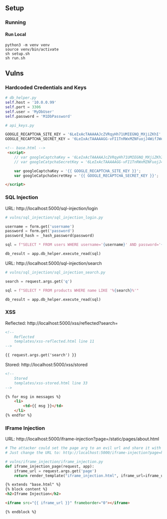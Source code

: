 ## Setup

### Running

#### Run Local

```
python3 -m venv venv
source venv/bin/activate
sh setup.sh
sh run.sh
```

## Vulns

### Hardcoded Credentials and Keys

```py
# db_helper.py
self.host = '10.0.0.99'
self.port = 3306
self.user = 'MyDbUser'
self.password = 'M1DbPassword'
```

```py
# api_keys.py

GOOGLE_RECAPTCHA_SITE_KEY = '6LeIxAcTAAAAAJcZVRqyHh71UMIEGNQ_MXjiZKhI'
GOOGLE_RECAPTCHA_SECRET_KEY = '6LeIxAcTAAAAAGG-vFI1TnRWxMZNFuojJ4WifJWe'
```

```html
<!-- base.html -->
 <script>
    // var googleCaptchaKey = '6LeIxAcTAAAAAJcZVRqyHh71UMIEGNQ_MXjiZKhI';
    // var googleCatpchaSecretKey = '6LeIxAcTAAAAAGG-vFI1TnRWxMZNFuojJ4WifJWe';

    var googleCaptchaKey = '{{ GOOGLE_RECAPTCHA_SITE_KEY }}';
    var googleCatpchaSecretKey = '{{ GOOGLE_RECAPTCHA_SECRET_KEY }}';

</script>
```


### SQL Injection

URL: http://localhost:5000/sql-injection/login

```py
# vulns/sql_injection/sql_injection_login.py

username = form.get('username')
password = form.get('password')
password_hash = _hash_password(password)

sql = f"SELECT * FROM users WHERE username='{username}' AND password='{password_hash}'"

db_result = app.db_helper.execute_read(sql)
```

URL: http://localhost:5000/sql-injection/search

```py
# vulns/sql_injection/sql_injection_search.py

search = request.args.get('q')

sql = f"SELECT * FROM products WHERE name LIKE '%{search}%'"

db_result = app.db_helper.execute_read(sql)
```

### XSS

Reflected: http://localhost:5000/xss/reflected?search=

```html
<!--
    Reflected
    templates/xss-reflected.html line 11
-->

{{ request.args.get('search') }}
```

Stored: http://localhost:5000/xss/stored

```html
<!--
    Stored
    templates/xss-stored.html line 33
-->

{% for msg in messages %}
    <li>
        <td>{{ msg }}</td>
    </li>
{% endfor %}
```

### IFrame Injection

URL: http://localhost:5000/iframe-injection?page=/static/pages/about.html

```py
# The attacker could set the page arg to an evil url and share it with the victim.
# Just change the URL to: http://localhost:5000/iframe-injection?page=http://example.com

# vulns/iframe_injection/iframe_injection.py
def iframe_injection_page(request, app):
    iframe_url = request.args.get('page')
    return render_template("iframe_injection.html", iframe_url=iframe_url)
```

```html
{% extends "base.html" %}
{% block content %}
<h2>Iframe Injection</h2>

<iframe src="{{ iframe_url }}" frameborder="0"></iframe>

{% endblock %}
```